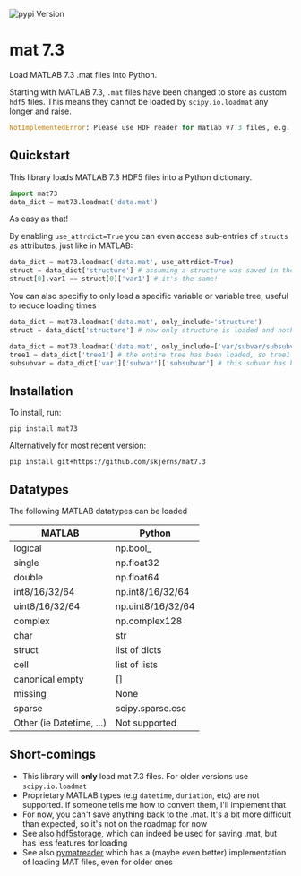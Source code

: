 ![pypi Version](https://img.shields.io/pypi/v/mat73)

# mat 7.3

Load MATLAB 7.3 .mat files into Python.

Starting with MATLAB 7.3, `.mat` files have been changed to store as custom `hdf5` files.
This means they cannot be loaded by `scipy.io.loadmat` any longer and raise.

```Python
NotImplementedError: Please use HDF reader for matlab v7.3 files, e.g. h5py
```

## Quickstart

This library loads MATLAB 7.3 HDF5 files into a Python dictionary.

```Python
import mat73
data_dict = mat73.loadmat('data.mat')
```

As easy as that!

By enabling `use_attrdict=True` you can even access sub-entries of `structs` as attributes, just like in MATLAB:

```Python
data_dict = mat73.loadmat('data.mat', use_attrdict=True) 
struct = data_dict['structure'] # assuming a structure was saved in the .mat
struct[0].var1 == struct[0]['var1'] # it's the same!
```

You can also specifiy to only load a specific variable or variable tree, useful to reduce loading times

```Python
data_dict = mat73.loadmat('data.mat', only_include='structure') 
struct = data_dict['structure'] # now only structure is loaded and nothing else

data_dict = mat73.loadmat('data.mat', only_include=['var/subvar/subsubvar', 'tree1/']) 
tree1 = data_dict['tree1'] # the entire tree has been loaded, so tree1 is a dict with all subvars of tree1
subsubvar = data_dict['var']['subvar']['subsubvar'] # this subvar has been loaded
```

## Installation

To install, run:

```
pip install mat73
```

Alternatively for most recent version:

```
pip install git+https://github.com/skjerns/mat7.3
```

## Datatypes

The following MATLAB datatypes can be loaded

| MATLAB                   | Python            |
| ------------------------ | ----------------- |
| logical                  | np.bool_          |
| single                   | np.float32        |
| double                   | np.float64        |
| int8/16/32/64            | np.int8/16/32/64  |
| uint8/16/32/64           | np.uint8/16/32/64 |
| complex                  | np.complex128     |
| char                     | str               |
| struct                   | list of dicts     |
| cell                     | list of lists     |
| canonical empty          | []                |
| missing                  | None              |
| sparse                   | scipy.sparse.csc  |
| Other (ie Datetime, ...) | Not supported     |

## Short-comings

- This library will __only__ load mat 7.3 files. For older versions use `scipy.io.loadmat`
- Proprietary MATLAB types (e.g `datetime`, `duriation`, etc) are not supported. If someone tells me how to convert them, I'll implement that
- For now, you can't save anything back to the .mat. It's a bit more difficult than expected, so it's not on the roadmap for now
- See also [hdf5storage](https://github.com/frejanordsiek/hdf5storage), which can indeed be used for saving .mat, but has less features for loading
- See also [pymatreader](https://gitlab.com/obob/pymatreader/) which has a (maybe even better) implementation of loading MAT files, even for older ones
